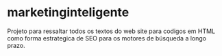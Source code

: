 # marketinginteligente
Projeto para ressaltar todos os textos do web site para codigos em HTML como forma estrategica de SEO para os motores de búsqueda a longo prazo.
